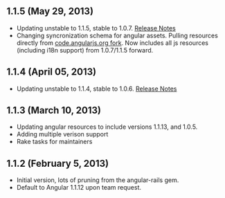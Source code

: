 ## 1.1.5 (May 29, 2013)
  - Updating unstable to 1.1.5, stable to 1.0.7. [Release Notes](https://github.com/angular/angular.js/blob/master/CHANGELOG.md)
  - Changing syncronization schema for angular assets. Pulling resources directly from [code.angularjs.org fork](https://github.com/yuhunglin/code.angularjs.org). Now includes all js resources (including i18n support) from 1.0.7/1.1.5 forward.

## 1.1.4 (April 05, 2013)
  - Updating unstable to 1.1.4, stable to 1.0.6. [Release Notes](https://github.com/angular/angular.js/blob/master/CHANGELOG.md)

## 1.1.3 (March 10, 2013)

  - Updating angular resources to include versions 1.1.13, and 1.0.5.
  - Adding multiple verison support
  - Rake tasks for maintainers

## 1.1.2 (February 5, 2013)

  - Initial version, lots of pruning from the angular-rails gem.
  - Default to Angular 1.1.12 upon team request.
